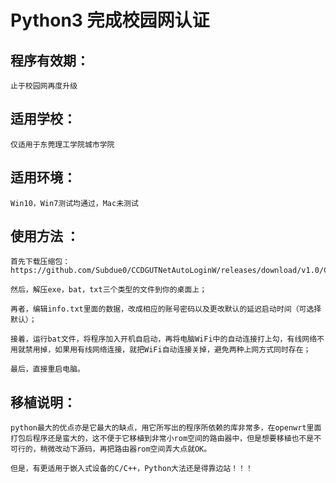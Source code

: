 Python3 完成校园网认证
=====================

程序有效期：<br>
------------------
    止于校园网再度升级
适用学校：<br>
---------------------
    仅适用于东莞理工学院城市学院
适用环境：<br>
---------------------
    Win10，Win7测试均通过，Mac未测试
使用方法 ：<br>
--------------------
    首先下载压缩包：https://github.com/Subdue0/CCDGUTNetAutoLoginW/releases/download/v1.0/CCDGUTAutoLogin.rar
    
    然后，解压exe，bat，txt三个类型的文件到你的桌面上；
    
    再者，编辑info.txt里面的数据，改成相应的账号密码以及更改默认的延迟启动时间（可选择默认）；
    
    接着，运行bat文件，将程序加入开机自启动，再将电脑WiFi中的自动连接打上勾，有线网络不用就禁用掉，如果用有线网络连接，就把WiFi自动连接关掉，避免两种上网方式同时存在；
    
    最后，直接重启电脑。
移植说明：<br>
--------------------
    python最大的优点亦是它最大的缺点，用它所写出的程序所依赖的库非常多，在openwrt里面打包后程序还是蛮大的，这不便于它移植到非常小rom空间的路由器中，但是想要移植也不是不可行的，稍微改动下源码，再把路由器rom空间弄大点就OK。
    
    但是，有更适用于嵌入式设备的C/C++，Python大法还是得靠边站！！！
